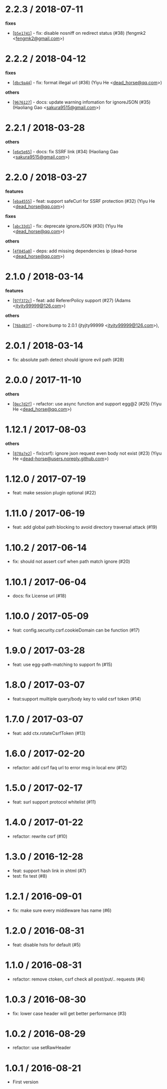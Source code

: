 
2.2.3 / 2018-07-11
==================

**fixes**
  * [[`b5e1741`](http://github.com/eggjs/egg-security/commit/b5e17410045cb36b68d2e4f897c60ea6841c0f42)] - fix: disable nosniff on redirect status (#38) (fengmk2 <<fengmk2@gmail.com>>)

2.2.2 / 2018-04-12
==================

**fixes**
  * [[`dbc9a44`](http://github.com/eggjs/egg-security/commit/dbc9a445816d69ec59320b8f655d6e965a16edfb)] - fix: format illegal url (#36) (Yiyu He <<dead_horse@qq.com>>)

**others**
  * [[`9676127`](http://github.com/eggjs/egg-security/commit/96761278b0f167c315af9d00842456aaa3a420fc)] - docs: update warning infomation for ignoreJSON (#35) (Haoliang Gao <<sakura9515@gmail.com>>)

2.2.1 / 2018-03-28
==================

**others**
  * [[`e6e5e65`](http://github.com/eggjs/egg-security/commit/e6e5e65034d314646bd5cf98303cce97fece86dd)] - docs: fix SSRF link (#34) (Haoliang Gao <<sakura9515@gmail.com>>)

2.2.0 / 2018-03-27
==================

**features**
  * [[`eba4555`](http://github.com/eggjs/egg-security/commit/eba45551f6170761792389632bdaae2afcae57d0)] - feat: support safeCurl for SSRF protection (#32) (Yiyu He <<dead_horse@qq.com>>)

**fixes**
  * [[`abc33d1`](http://github.com/eggjs/egg-security/commit/abc33d176f2ca832eddd42ae5967c25e0f91c97a)] - fix: deprecate ignoreJSON (#30) (Yiyu He <<dead_horse@qq.com>>)

**others**
  * [[`4f045a0`](http://github.com/eggjs/egg-security/commit/4f045a05da0db6c03f3578ee13aff3721f3ceec2)] - deps: add missing dependencies ip (dead-horse <<dead_horse@qq.com>>)

2.1.0 / 2018-03-14
==================

**features**
  * [[`97f372c`](http://github.com/eggjs/egg-security/commit/97f372c275cb3db99d4bdd86b19583464cdce4e3)] - feat: add RefererPolicy support (#27) (Adams <<jtyjty99999@126.com>>)

**others**
  * [[`76bd83f`](http://github.com/eggjs/egg-security/commit/76bd83fbe96e7e81a3a0a61d182c5d7e480c7856)] - chore:bump to 2.0.1 (jtyjty99999 <<jtyjty99999@126.com>>),

2.0.1 / 2018-03-14
==================

  * fix: absolute path detect should ignore evil path (#28)

2.0.0 / 2017-11-10
==================

**others**
  * [[`0ec7d2f`](http://github.com/eggjs/egg-security/commit/0ec7d2f5af03c31623b9286125d74652ba596b8b)] - refactor: use async function and support egg@2 (#25) (Yiyu He <<dead_horse@qq.com>>)

1.12.1 / 2017-08-03
==================

**others**
  * [[`870a7e2`](http://github.com/eggjs/egg-security/commit/870a7e2d26ad622a035e70565a9ca6830465326f)] - fix(csrf): ignore json request even body not exist (#23) (Yiyu He <<dead-horse@users.noreply.github.com>>)

1.12.0 / 2017-07-19
==================

  * feat: make session plugin optional (#22)

1.11.0 / 2017-06-19
==================

  * feat: add global path blocking to avoid directory traversal attack (#19)

1.10.2 / 2017-06-14
==================

  * fix: should not assert csrf when path match ignore (#20)

1.10.1 / 2017-06-04
===================

  * docs: fix License url (#18)

1.10.0 / 2017-05-09
==================

  * feat: config.security.csrf.cookieDomain can be function (#17)

1.9.0 / 2017-03-28
==================

  * feat: use egg-path-matching to support fn (#15)

1.8.0 / 2017-03-07
==================

  * feat:support muiltiple query/body key to valid csrf token (#14)

1.7.0 / 2017-03-07
==================

  * feat: add ctx.rotateCsrfToken (#13)

1.6.0 / 2017-02-20
==================

  * refactor: add csrf faq url to error msg in local env (#12)

1.5.0 / 2017-02-17
==================

  * feat: surl support protocol whitelist (#11)

1.4.0 / 2017-01-22
==================

  * refactor: rewrite csrf (#10)

1.3.0 / 2016-12-28
==================

  * feat: support hash link in shtml (#7)
  * test: fix test (#8)

1.2.1 / 2016-09-01
==================

  * fix: make sure every middleware has name (#6)

1.2.0 / 2016-08-31
==================

  * feat: disable hsts for default (#5)

1.1.0 / 2016-08-31
==================

  * refactor: remove ctoken, csrf check all post/put/.. requests (#4)

1.0.3 / 2016-08-30
==================

  * fix: lower case header will get better performance (#3)

1.0.2 / 2016-08-29
==================

  * refactor: use setRawHeader

1.0.1 / 2016-08-21
==================

  * First version

